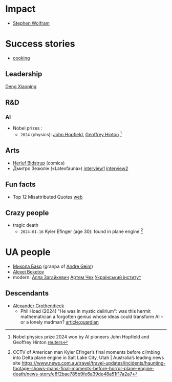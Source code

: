 # Impact

- [Stephen Wolfram](https://en.wikipedia.org/wiki/Stephen_Wolfram)

# Success stories

- [cooking](https://ua.korrespondent.net/ukraine/4576134-bilia-kordonu-zi-slovachchynoui-zatrymaly-hromadian-turechchyny-y-ukrainskykh-ukhylnykiv)

## Leadership

[Deng Xiaoping](https://en.wikipedia.org/wiki/Deng_Xiaoping)

## R&D

### AI

- Nobel prizes :
  - `2024` (physics):
    [John Hopfield](https://en.wikipedia.org/wiki/John_Hopfield),
    [Geoffrey Hinton](https://en.wikipedia.org/wiki/Geoffrey_Hinton) [^Nobel-physics-prize-2024]

[^Nobel-physics-prize-2024]: Nobel physics prize 2024 won by AI pioneers John Hopfield and Geoffrey Hinton [reuters](https://www.reuters.com/science/hopfield-hinton-win-2024-nobel-prize-physics-2024-10-08/)

## Arts

- [Herluf Bidstrup](https://en.wikipedia.org/wiki/Herluf_Bidstrup) (comics)
- Дмитро Зезюлін («Latexfauna»)
  [interview1](https://marieclaire.ua/uk/obshhestvo/cholovik-govorit-dmitro-zezyulin-lider-gurtu-latexfauna)
  [interview2](https://volyn.tabloyid.com/persona/ya-nravlyus-zhenshchinam-solist-gurtu-latexfauna-dmytro-zezyulin)

## Fun facts

- Top 12 Misattributed Quotes [web](https://www.businessinsider.com/misattributed-quotes-2013-10)

## Crazy people

- tragic death
  - `2024-01-16` Kyler Efinger (age 30): found in plane engine [^Kyler-Efinger]

[^Kyler-Efinger]: CCTV of American man Kyler Efinger’s final moments before climbing into Delta plane engine in Salt Lake City, Utah | Australia’s leading news site https://www.news.com.au/travel/travel-updates/incidents/haunting-footage-shows-mans-final-moments-before-horror-plane-engine-death/news-story/e6f2bae785b9fe6a39de48a51f17a2a7

# UA people

- [Микола Баєр](https://uk.wikipedia.org/wiki/%D0%91%D0%B0%D1%94%D1%80_%D0%9C%D0%B8%D0%BA%D0%BE%D0%BB%D0%B0_%D0%9C%D0%B8%D0%BA%D0%BE%D0%BB%D0%B0%D0%B9%D0%BE%D0%B2%D0%B8%D1%87) (granpa of [Andre Geim](https://en.wikipedia.org/wiki/Andre_Geim))
- [Alexei Beketov](https://en.wikipedia.org/wiki/Alexei_Beketov)
- modern:
  [Алла Загайкевич](https://en.wikipedia.org/wiki/Alla_Zahaikevych)
  [Артем Чех](https://en.wikipedia.org/wiki/Artem_Chekh)
  [Український інститут](https://uk.wikipedia.org/wiki/%D0%A3%D0%BA%D1%80%D0%B0%D1%97%D0%BD%D1%81%D1%8C%D0%BA%D0%B8%D0%B9_%D1%96%D0%BD%D1%81%D1%82%D0%B8%D1%82%D1%83%D1%82)

## Descendants

- [Alexander Grothendieck](https://en.wikipedia.org/wiki/Alexander_Grothendieck)
  - Phil Hoad
    (2024) "He was in mystic delirium": was this hermit mathematician a forgotten genius whose ideas could transform AI – or a lonely madman?
    [article:guardian](https://www.theguardian.com/science/article/2024/aug/31/alexander-grothendieck-huawei-ai-artificial-intelligence)
